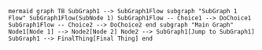 ```mermaid graph TB SubGraph1 --> SubGraph1Flow subgraph "SubGraph 1 Flow" SubGraph1Flow(SubNode 1) SubGraph1Flow -- Choice1 --> DoChoice1 SubGraph1Flow -- Choice2 --> DoChoice2 end subgraph "Main Graph" Node1[Node 1] --> Node2[Node 2] Node2 --> SubGraph1[Jump to SubGraph1] SubGraph1 --> FinalThing[Final Thing] end  ```
<!--stackedit_data:
eyJoaXN0b3J5IjpbLTE4NTg5NjE1OTgsOTEyOTE0MzkzLC0xMT
IxNjQxMTA1LDYzNzc2ODcyN119
-->